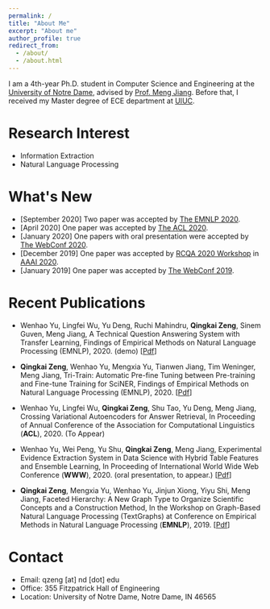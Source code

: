 ```yaml
---
permalink: /
title: "About Me"
excerpt: "About me"
author_profile: true
redirect_from: 
  - /about/
  - /about.html
---
```


I am a 4th-year Ph.D. student in Computer Science and Engineering at the [University of Notre Dame](https://cse.nd.edu), advised by [Prof. Meng Jiang](http://www.meng-jiang.com/). Before that, I received my Master degree of ECE department at [UIUC](https://ece.illinois.edu).

Research Interest
======
* Information Extraction
* Natural Language Processing

What's New
======
* \[September 2020\] Two paper was accepted by [The EMNLP 2020](https://2020.emnlp.org).
* \[April 2020\] One paper was accepted by [The ACL 2020](https://acl2020.org/).
* \[January 2020\] One papers with oral presentation were accepted by [The WebConf 2020](https://www2020.thewebconf.org/). 
* \[December 2019\] One paper was accepted by [RCQA 2020 Workshop](https://rcqa-ws.github.io/) in [AAAI 2020](https://aaai.org/Conferences/AAAI-20/).
* \[January 2019\] One paper was accepted by [The WebConf 2019](https://www2019.thewebconf.org/).


Recent Publications
======

* Wenhao Yu, Lingfei Wu, Yu Deng, Ruchi Mahindru, **Qingkai Zeng**, Sinem Guven, Meng Jiang, A Technical Question Answering System with Transfer Learning, Findings of Empirical Methods on Natural Language Processing (EMNLP), 2020. (demo)  \[[Pdf]()\]

* **Qingkai Zeng**, Wenhao Yu, Mengxia Yu, Tianwen Jiang, Tim Weninger, Meng Jiang, Tri-Train: Automatic Pre-fine Tuning between Pre-training and Fine-tune Training for SciNER, Findings of Empirical Methods on Natural Language Processing (EMNLP), 2020. \[[Pdf]()\]

* Wenhao Yu, Lingfei Wu, **Qingkai Zeng**, Shu Tao, Yu Deng, Meng Jiang, Crossing Variational Autoencoders for Answer Retrieval, In Proceeding of Annual Conference of the Association for Computational Linguistics (**ACL**), 2020. (To Appear)

* Wenhao Yu, Wei Peng, Yu Shu, **Qingkai Zeng**, Meng Jiang, Experimental Evidence Extraction System in Data Science with Hybrid Table Features and Ensemble Learning, In Proceeding of International World Wide Web Conference (**WWW**), 2020. (oral presentation, to appear.) \[[Pdf](/papers/C2_WWW_2020.pdf)\]

* **Qingkai Zeng**, Mengxia Yu, Wenhao Yu, Jinjun Xiong, Yiyu Shi, Meng Jiang, Faceted Hierarchy: A New Graph Type to Organize Scientific Concepts and a Construction Method, In the Workshop on Graph-Based Natural Language Processing (TextGraphs) at Conference on Empirical Methods in Natural Language Processing (**EMNLP**), 2019. \[[Pdf](/papers/W1_TextGraph_2019.pdf)\]


Contact
======
* Email: qzeng \[at\] nd \[dot\] edu
* Office: 355 Fitzpatrick Hall of Engineering
* Location: University of Notre Dame, Notre Dame, IN 46565
